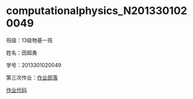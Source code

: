 #  computationalphysics_N2013301020049
 班级：13级物基一班


 姓名：田超勇


 学号：2013301020049


第三次作业：[作业部落](https://www.zybuluo.com/Tianchaoyong/note/400361)

[作业代码]()
